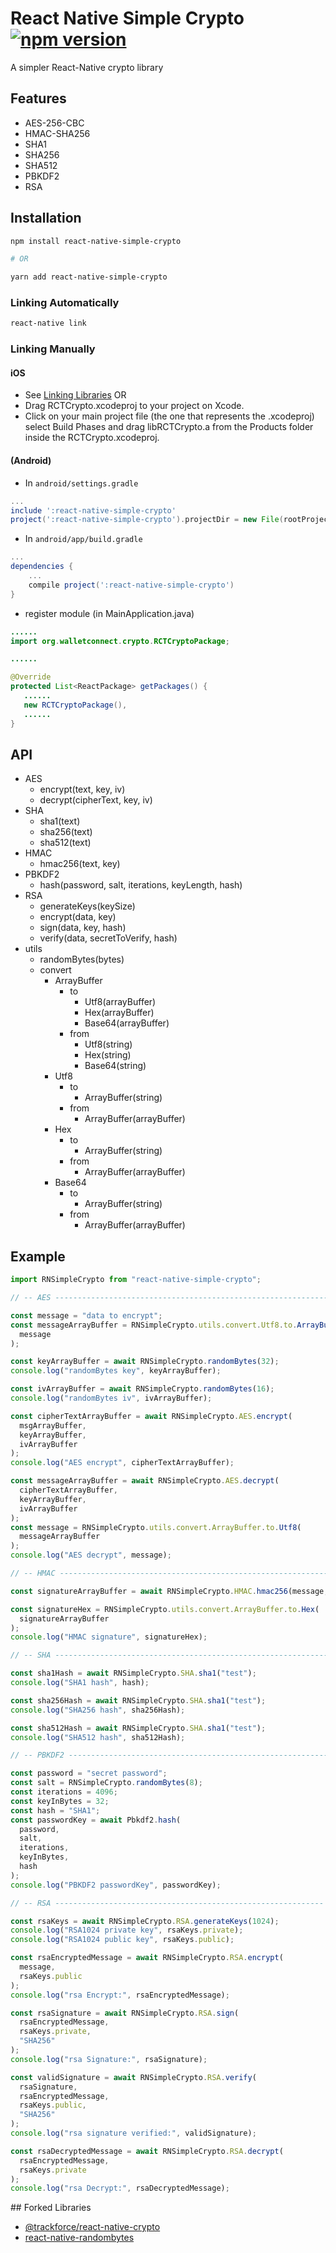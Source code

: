 # React Native Simple Crypto [![npm version](https://badge.fury.io/js/react-native-simple-crypto.svg)](https://badge.fury.io/js/react-native-simple-crypto)

A simpler React-Native crypto library

## Features

- AES-256-CBC
- HMAC-SHA256
- SHA1
- SHA256
- SHA512
- PBKDF2
- RSA

## Installation

```bash
npm install react-native-simple-crypto

# OR

yarn add react-native-simple-crypto
```

### Linking Automatically

```bash
react-native link
```

### Linking Manually

#### iOS

- See [Linking Libraries](http://facebook.github.io/react-native/docs/linking-libraries-ios.html)
  OR
- Drag RCTCrypto.xcodeproj to your project on Xcode.
- Click on your main project file (the one that represents the .xcodeproj) select Build Phases and drag libRCTCrypto.a from the Products folder inside the RCTCrypto.xcodeproj.

#### (Android)

- In `android/settings.gradle`

```gradle
...
include ':react-native-simple-crypto'
project(':react-native-simple-crypto').projectDir = new File(rootProject.projectDir, '../node_modules/react-native-simple-crypto/android')
```

- In `android/app/build.gradle`

```gradle
...
dependencies {
    ...
    compile project(':react-native-simple-crypto')
}
```

- register module (in MainApplication.java)

```java
......
import org.walletconnect.crypto.RCTCryptoPackage;

......

@Override
protected List<ReactPackage> getPackages() {
   ......
   new RCTCryptoPackage(),
   ......
}
```

## API

- AES
  - encrypt(text, key, iv)
  - decrypt(cipherText, key, iv)
- SHA
  - sha1(text)
  - sha256(text)
  - sha512(text)
- HMAC
  - hmac256(text, key)
- PBKDF2
  - hash(password, salt, iterations, keyLength, hash)
- RSA
  - generateKeys(keySize)
  - encrypt(data, key)
  - sign(data, key, hash)
  - verify(data, secretToVerify, hash)
- utils
  - randomBytes(bytes)
  - convert
    - ArrayBuffer
      - to
        - Utf8(arrayBuffer)
        - Hex(arrayBuffer)
        - Base64(arrayBuffer)
      - from
        - Utf8(string)
        - Hex(string)
        - Base64(string)
    - Utf8
      - to
        - ArrayBuffer(string)
      - from
        - ArrayBuffer(arrayBuffer)
    - Hex
      - to
        - ArrayBuffer(string)
      - from
        - ArrayBuffer(arrayBuffer)
    - Base64
      - to
        - ArrayBuffer(string)
      - from
        - ArrayBuffer(arrayBuffer)

## Example

```javascript
import RNSimpleCrypto from "react-native-simple-crypto";

// -- AES ------------------------------------------------------------- //

const message = "data to encrypt";
const messageArrayBuffer = RNSimpleCrypto.utils.convert.Utf8.to.ArrayBuffer(
  message
);

const keyArrayBuffer = await RNSimpleCrypto.randomBytes(32);
console.log("randomBytes key", keyArrayBuffer);

const ivArrayBuffer = await RNSimpleCrypto.randomBytes(16);
console.log("randomBytes iv", ivArrayBuffer);

const cipherTextArrayBuffer = await RNSimpleCrypto.AES.encrypt(
  msgArrayBuffer,
  keyArrayBuffer,
  ivArrayBuffer
);
console.log("AES encrypt", cipherTextArrayBuffer);

const messageArrayBuffer = await RNSimpleCrypto.AES.decrypt(
  cipherTextArrayBuffer,
  keyArrayBuffer,
  ivArrayBuffer
);
const message = RNSimpleCrypto.utils.convert.ArrayBuffer.to.Utf8(
  messageArrayBuffer
);
console.log("AES decrypt", message);

// -- HMAC ------------------------------------------------------------ //

const signatureArrayBuffer = await RNSimpleCrypto.HMAC.hmac256(message, key);

const signatureHex = RNSimpleCrypto.utils.convert.ArrayBuffer.to.Hex(
  signatureArrayBuffer
);
console.log("HMAC signature", signatureHex);

// -- SHA ------------------------------------------------------------- //

const sha1Hash = await RNSimpleCrypto.SHA.sha1("test");
console.log("SHA1 hash", hash);

const sha256Hash = await RNSimpleCrypto.SHA.sha1("test");
console.log("SHA256 hash", sha256Hash);

const sha512Hash = await RNSimpleCrypto.SHA.sha1("test");
console.log("SHA512 hash", sha512Hash);

// -- PBKDF2 ---------------------------------------------------------- //

const password = "secret password";
const salt = RNSimpleCrypto.randomBytes(8);
const iterations = 4096;
const keyInBytes = 32;
const hash = "SHA1";
const passwordKey = await Pbkdf2.hash(
  password,
  salt,
  iterations,
  keyInBytes,
  hash
);
console.log("PBKDF2 passwordKey", passwordKey);

// -- RSA ------------------------------------------------------------ //

const rsaKeys = await RNSimpleCrypto.RSA.generateKeys(1024);
console.log("RSA1024 private key", rsaKeys.private);
console.log("RSA1024 public key", rsaKeys.public);

const rsaEncryptedMessage = await RNSimpleCrypto.RSA.encrypt(
  message,
  rsaKeys.public
);
console.log("rsa Encrypt:", rsaEncryptedMessage);

const rsaSignature = await RNSimpleCrypto.RSA.sign(
  rsaEncryptedMessage,
  rsaKeys.private,
  "SHA256"
);
console.log("rsa Signature:", rsaSignature);

const validSignature = await RNSimpleCrypto.RSA.verify(
  rsaSignature,
  rsaEncryptedMessage,
  rsaKeys.public,
  "SHA256"
);
console.log("rsa signature verified:", validSignature);

const rsaDecryptedMessage = await RNSimpleCrypto.RSA.decrypt(
  rsaEncryptedMessage,
  rsaKeys.private
);
console.log("rsa Decrypt:", rsaDecryptedMessage);
```

## Forked Libraries

- [@trackforce/react-native-crypto](https://github.com/trackforce/react-native-crypto)
- [react-native-randombytes](https://github.com/mvayngrib/react-native-randombytes)
